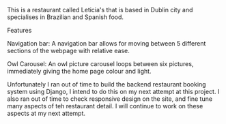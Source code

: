 This is a restaurant called Leticia's that is based in Dublin city and specialises in Brazilian and Spanish food.

Features

Navigation bar: 
A navigation bar allows for moving between 5 different sections of the webpage with relative ease. 

Owl Carousel:
An owl picture carousel loops between six pictures, immediately giving the home page colour and light. 


Unfortunately I ran out of time to build the backend restaurant booking system using Django, I intend to do this on my next attempt at this project. I also ran out of time to check responsive design on the site, and fine tune many aspects of teh restaurant detail. I will continue to work on these aspects at my next attempt.

